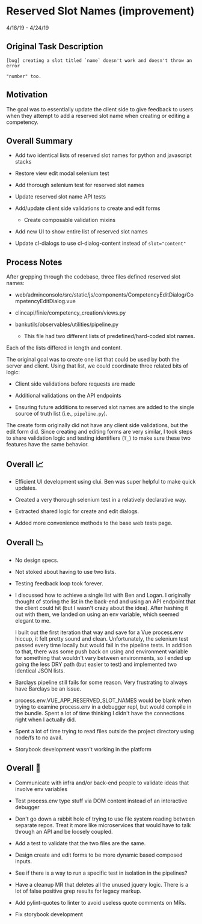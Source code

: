 # Reserved Slot Names (improvement)

4/18/19 - 4/24/19

## Original Task Description

```
[bug] creating a slot titled `name` doesn't work and doesn't throw an error

"number" too.
```

## Motivation

The goal was to essentially update the client side to give feedback to users
when they attempt to add a reserved slot name when creating or editing a
competency.

## Overall Summary

* Add two identical lists of reserved slot names for python and javascript
  stacks

* Restore view edit modal selenium test

* Add thorough selenium test for reserved slot names

* Update reserved slot name API tests

* Add/update client side validations to create and edit forms

  * Create composable validation mixins

* Add new UI to show entire list of reserved slot names

* Update cl-dialogs to use cl-dialog-content instead of `slot="content"`

## Process Notes

After grepping through the codebase, three files defined reserved slot names:

* web/adminconsole/src/static/js/components/CompetencyEditDialog/CompetencyEditDialog.vue

* clincapi/finie/competency_creation/views.py

* bankutils/observables/utilities/pipeline.py

  * This file had two different lists of predefined/hard-coded slot names.

Each of the lists differed in length and content.

The original goal was to create one list that could be used by both the server
and client. Using that list, we could coordinate three related bits of logic:

* Client side validations before requests are made

* Additional validations on the API endpoints

* Ensuring future additions to reserved slot names are added to the single
  source of truth list (i.e., `pipeline.py`).

The create form originally did not have any client side validations, but the
edit form did. Since creating and editing forms are very similar, I took steps
to share validation logic and testing identifiers (`T_`) to make sure these two
features have the same behavior.

## Overall 📈

* Efficient UI development using clui. Ben was super helpful to make quick
  updates.

* Created a very thorough selenium test in a relatively declarative way.

* Extracted shared logic for create and edit dialogs.

* Added more convenience methods to the base web tests page.

## Overall 📉

* No design specs.

* Not stoked about having to use two lists.

* Testing feedback loop took forever.

* I discussed how to achieve a single list with Ben and Logan. I originally
  thought of storing the list in the back-end and using an API endpoint that the
  client could hit (but I wasn't crazy about the idea). After hashing it out
  with them, we landed on using an env variable, which seemed elegant to me.

  I built out the first iteration that way and save for a Vue process.env
  hiccup, it felt pretty sound and clean. Unfortunately, the selenium test
  passed every time locally but would fail in the pipeline tests. In addition to
  that, there was some push back on using and environment variable for something
  that wouldn't vary between environments, so I ended up going the less DRY path
  (but easier to test) and implemented two identical JSON lists.

* Barclays pipeline still fails for some reason. Very frustrating to always have
  Barclays be an issue.

* process.env.VUE_APP_RESERVED_SLOT_NAMES would be blank when trying to examine
  process.env in a debugger repl, but would compile in the bundle. Spent a lot
  of time thinking I didn't have the connections right when I actually did.

* Spent a lot of time trying to read files outside the project directory using
  node/fs to no avail.

* Storybook development wasn't working in the platform

## Overall 🔺

* Communicate with infra and/or back-end people to validate ideas that involve
  env variables

* Test process.env type stuff via DOM content instead of an interactive debugger

* Don't go down a rabbit hole of trying to use file system reading between
  separate repos. Treat it more like microservices that would have to talk
  through an API and be loosely coupled.

* Add a test to validate that the two files are the same.

* Design create and edit forms to be more dynamic based composed inputs.

* See if there is a way to run a specific test in isolation in the pipelines?

* Have a cleanup MR that deletes all the unused jquery logic. There is a lot of
  false positive grep results for legacy markup.

* Add pylint-quotes to linter to avoid useless quote comments on MRs.

* Fix storybook development
